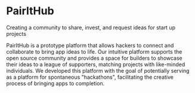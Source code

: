 # PairItHub
Creating a community to share, invest, and request ideas for start up projects

PairItHub is a prototype platform that allows hackers to connect and collaborate to bring app ideas to life. Our intuitive platform supports the open source community and provides a space for builders to showcase their ideas to a league of supporters, matching projects with like-minded individuals. We developed this platform with the goal of potentially serving as a platform for spontaneous "hackathons", facilitating the creative process of bringing apps to completion.
#

